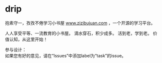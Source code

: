 drip
====

抱素守一，孜孜不倦学习小书屋 www.zizibujuan.com ，一个开源的学习平台。

人人享受平等、一流教育的小书屋。
滴水穿石，积少成多。
活到老，学到老。
价值认知，从这里开始！

参与设计：<br/>
    如果您有好的意见，请在“Issues”中添加label为“task”的issue。

